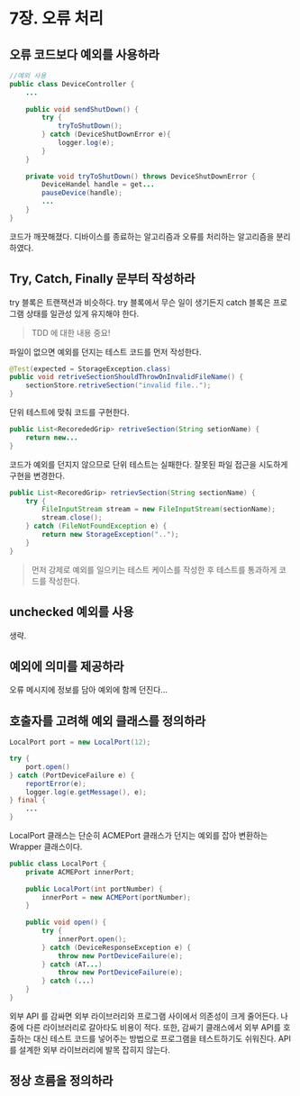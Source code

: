 # 7장. 오류 처리

## 오류 코드보다 예외를 사용하라

````java
//예외 사용
public class DeviceController {
    ...
    
    public void sendShutDown() {
        try {
            tryToShutDown();
        } catch (DeviceShutDownError e){
            logger.log(e);
        }
    }
    
    private void tryToShutDown() throws DeviceShutDownError {
        DeviceHandel handle = get... 
        pauseDevice(handle);
        ...
    }
}
````
코드가 깨끗해졌다. 디바이스를 종료하는 알고리즘과 오류를 처리하는 알고리즘을 분리하였다. 

## Try, Catch, Finally 문부터 작성하라

try 블록은 트랜잭션과 비슷하다. try 블록에서 무슨 일이 생기든지 catch 블록은 프로그램 상태를 일관성 있게 유지해야 한다. 

> TDD 에 대한 내용 중요! 


파일이 없으면 예외를 던지는 테스트 코드를 먼저 작성한다.
````java
@Test(expected = StorageException.class)
public void retriveSectionShouldThrowOnInvalidFileName() {
    sectionStore.retriveSection("invalid file..");
}
````

단위 테스트에 맞춰 코드를 구현한다.
````java
public List<RecorededGrip> retriveSection(String setionName) {
    return new... 
}
````
코드가 예외를 던지지 않으므로 단위 테스트는 실패한다. 잘못된 파일 접근을 시도하게 구현을 변경한다. 

````java
public List<RecoredGrip> retrievSection(String sectionName) {
    try {
        FileInputStream stream = new FileInputStream(sectionName);
        stream.close();
    } catch (FileNotFoundException e) {
        return new StorageException("..");
    }
}
````

> 먼저 강제로 예외를 일으키는 테스트 케이스를 작성한 후 테스트를 통과하게 코드를 작성한다.

## unchecked 예외를 사용

생략.

## 예외에 의미를 제공하라

오류 메시지에 정보를 담아 예외에 함께 던진다...

## 호출자를 고려해 예외 클래스를 정의하라

````java
LocalPort port = new LocalPort(12);

try {
    port.open()
} catch (PortDeviceFailure e) {
    reportError(e);
    logger.log(e.getMessage(), e);
} final {
    ...
}
````
LocalPort 클래스는 단순히 ACMEPort 클래스가 던지는 예외를 잡아 변환하는 Wrapper 클래스이다.

````java
public class LocalPort {
    private ACMEPort innerPort; 
    
    public LocalPort(int portNumber) {
        innerPort = new ACMEPort(portNumber);
    }
    
    public void open() {
        try {
            innerPort.open();
        } catch (DeviceResponseException e) {
            throw new PortDeviceFailure(e);
        } catch (AT...)
            throw new PortDeviceFailure(e);
        } catch (...)
    }
}
````

외부 API 를 감싸면 외부 라이브러리와 프로그램 사이에서 의존성이 크게 줄어든다. 나중에 다른 라이브러리로 갈아타도 비용이 적다. 
또한, 감싸기 클래스에서 외부 API를 호출하는 대신 테스트 코드를 넣어주는 방법으로 프로그램을 테스트하기도 쉬워진다. 
API 를 설계한 외부 라이브러리에 발목 잡히지 않는다.

## 정상 흐름을 정의하라











  


















